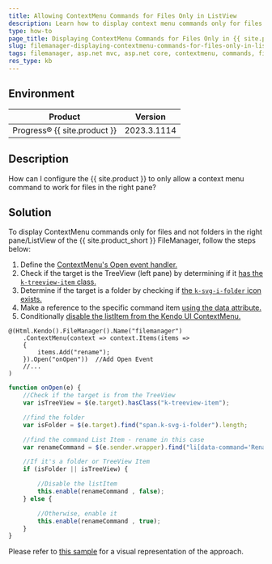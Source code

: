 ```yaml
---
title: Allowing ContextMenu Commands for Files Only in ListView
description: Learn how to display context menu commands only for files and not folders in the right pane of the {{ site.product }} component.
type: how-to
page_title: Displaying ContextMenu Commands for Files Only in {{ site.product }} ListView | {{ site.product }}
slug: filemanager-displaying-contextmenu-commands-for-files-only-in-listview
tags: filemanager, asp.net mvc, asp.net core, contextmenu, commands, files, folders, listview
res_type: kb
---
```


## Environment

| Product | Version |
|---------|---------|
| Progress® {{ site.product }} | 2023.3.1114 |

## Description

How can I configure the {{ site.product }} to only allow a context menu command to work for files in the right pane?

## Solution

To display ContextMenu commands only for files and not folders in the right pane/ListView of the {{ site.product_short }} FileManager, follow the steps below:

1. Define the [ContextMenu's Open event handler.](https://docs.telerik.com/kendo-ui/api/javascript/ui/contextmenu/events/open)
2. Check if the target is the TreeView (left pane) by determining if it [has the `k-treeview-item` class.](https://api.jquery.com/hasClass/)
3. Determine if the target is a folder by checking if [the `k-svg-i-folder` icon exists.](https://api.jquery.com/find/)
4. Make a reference to the specific command item [using the data attribute.](https://developer.mozilla.org/en-US/docs/Web/CSS/Attribute_selectors)
5. Conditionally [disable the listItem from the Kendo UI ContextMenu.](https://docs.telerik.com/kendo-ui/api/javascript/ui/contextmenu/methods/enable)

```HtmlHelper
@(Html.Kendo().FileManager().Name("filemanager")
    .ContextMenu(context => context.Items(items =>
    {
        items.Add("rename");
    }).Open("onOpen"))  //Add Open Event
    //...
)
```

```javascript
function onOpen(e) {
    //Check if the target is from the TreeView
    var isTreeView = $(e.target).hasClass("k-treeview-item");

    //find the folder
    var isFolder = $(e.target).find("span.k-svg-i-folder").length;

    //find the command List Item - rename in this case
    var renameCommand = $(e.sender.wrapper).find("li[data-command='RenameCommand']");

    //If it's a folder or TreeView Item
    if (isFolder || isTreeView) {

        //Disable the listItem
        this.enable(renameCommand , false);
    } else {

        //Otherwise, enable it
        this.enable(renameCommand , true);
    }
}
```
Please refer to [this sample](https://netcorerepl.telerik.com/GyYbFMGv27nRO4NS19) for a visual representation of the approach.
